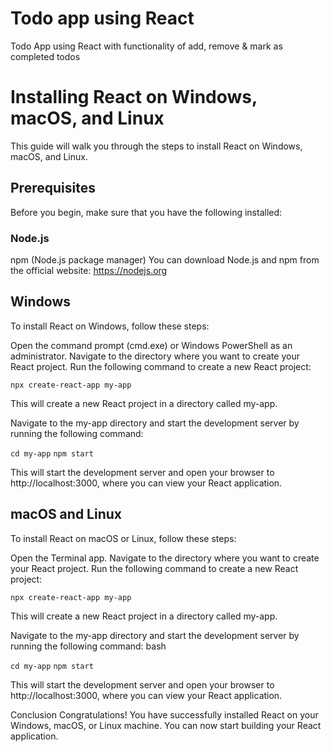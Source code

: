 # Todo app using React
Todo App using React with functionality of add, remove & mark as completed todos

# Installing React on Windows, macOS, and Linux
This guide will walk you through the steps to install React on Windows, macOS, and Linux.

## Prerequisites
Before you begin, make sure that you have the following installed:

### Node.js
npm (Node.js package manager)
You can download Node.js and npm from the official website: https://nodejs.org

## Windows
To install React on Windows, follow these steps:

Open the command prompt (cmd.exe) or Windows PowerShell as an administrator.
Navigate to the directory where you want to create your React project.
Run the following command to create a new React project:

```npx create-react-app my-app```

This will create a new React project in a directory called my-app.

Navigate to the my-app directory and start the development server by running the following command:

```cd my-app```
```npm start```

This will start the development server and open your browser to http://localhost:3000, where you can view your React application.

## macOS and Linux
To install React on macOS or Linux, follow these steps:

Open the Terminal app.
Navigate to the directory where you want to create your React project.
Run the following command to create a new React project:

```npx create-react-app my-app```

This will create a new React project in a directory called my-app.

Navigate to the my-app directory and start the development server by running the following command:
bash

```cd my-app```
```npm start```

This will start the development server and open your browser to http://localhost:3000, where you can view your React application.

Conclusion
Congratulations! You have successfully installed React on your Windows, macOS, or Linux machine. You can now start building your React application.

